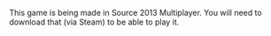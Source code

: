 This game is being made in Source 2013 Multiplayer. You will need to download that (via Steam) to be able to play it.
